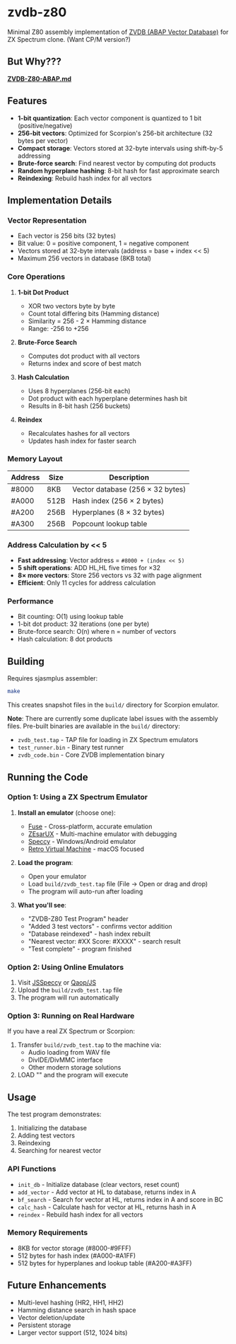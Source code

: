 # zvdb-z80

Minimal Z80 assembly implementation of [ZVDB (ABAP Vector Database)](https://github.com/oisee/zvdb) for ZX Spectrum clone.
(Want CP/M version?)

## But Why???

   **[ZVDB-Z80-ABAP.md](ZVDB-Z80-ABAP.md)**

## Features

- **1-bit quantization**: Each vector component is quantized to 1 bit (positive/negative)
- **256-bit vectors**: Optimized for Scorpion's 256-bit architecture (32 bytes per vector)
- **Compact storage**: Vectors stored at 32-byte intervals using shift-by-5 addressing
- **Brute-force search**: Find nearest vector by computing dot products
- **Random hyperplane hashing**: 8-bit hash for fast approximate search
- **Reindexing**: Rebuild hash index for all vectors

## Implementation Details

### Vector Representation
- Each vector is 256 bits (32 bytes)
- Bit value: 0 = positive component, 1 = negative component
- Vectors stored at 32-byte intervals (address = base + index << 5)
- Maximum 256 vectors in database (8KB total)

### Core Operations

1. **1-bit Dot Product**
   - XOR two vectors byte by byte
   - Count total differing bits (Hamming distance)
   - Similarity = 256 - 2 × Hamming distance
   - Range: -256 to +256

2. **Brute-Force Search**
   - Computes dot product with all vectors
   - Returns index and score of best match

3. **Hash Calculation**
   - Uses 8 hyperplanes (256-bit each)
   - Dot product with each hyperplane determines hash bit
   - Results in 8-bit hash (256 buckets)

4. **Reindex**
   - Recalculates hashes for all vectors
   - Updates hash index for faster search

### Memory Layout

| Address | Size | Description |
|---------|------|-------------|
| #8000 | 8KB | Vector database (256 × 32 bytes) |
| #A000 | 512B | Hash index (256 × 2 bytes) |
| #A200 | 256B | Hyperplanes (8 × 32 bytes) |
| #A300 | 256B | Popcount lookup table |

### Address Calculation by << 5

- **Fast addressing**: Vector address = `#8000 + (index << 5)`
- **5 shift operations**: ADD HL,HL five times for ×32
- **8× more vectors**: Store 256 vectors vs 32 with page alignment
- **Efficient**: Only 11 cycles for address calculation

### Performance

- Bit counting: O(1) using lookup table
- 1-bit dot product: 32 iterations (one per byte)
- Brute-force search: O(n) where n = number of vectors
- Hash calculation: 8 dot products

## Building

Requires sjasmplus assembler:

```bash
make
```

This creates snapshot files in the `build/` directory for Scorpion emulator.

**Note**: There are currently some duplicate label issues with the assembly files. Pre-built binaries are available in the `build/` directory:
- `zvdb_test.tap` - TAP file for loading in ZX Spectrum emulators
- `test_runner.bin` - Binary test runner
- `zvdb_code.bin` - Core ZVDB implementation binary

## Running the Code

### Option 1: Using a ZX Spectrum Emulator

1. **Install an emulator** (choose one):
   - [Fuse](http://fuse-emulator.sourceforge.net/) - Cross-platform, accurate emulation
   - [ZEsarUX](https://github.com/chernandezba/zesarux) - Multi-machine emulator with debugging
   - [Speccy](https://fms.komkon.org/Speccy/) - Windows/Android emulator
   - [Retro Virtual Machine](http://www.retrovirtualmachine.org/) - macOS focused

2. **Load the program**:
   - Open your emulator
   - Load `build/zvdb_test.tap` file (File → Open or drag and drop)
   - The program will auto-run after loading

3. **What you'll see**:
   - "ZVDB-Z80 Test Program" header
   - "Added 3 test vectors" - confirms vector addition
   - "Database reindexed" - hash index rebuilt
   - "Nearest vector: #XX Score: #XXXX" - search result
   - "Test complete" - program finished

### Option 2: Using Online Emulators

1. Visit [JSSpeccy](https://jsspeccy.zxdemo.org/) or [Qaop/JS](http://torinak.com/qaop/en)
2. Upload the `build/zvdb_test.tap` file
3. The program will run automatically

### Option 3: Running on Real Hardware

If you have a real ZX Spectrum or Scorpion:
1. Transfer `build/zvdb_test.tap` to the machine via:
   - Audio loading from WAV file
   - DivIDE/DivMMC interface
   - Other modern storage solutions
2. LOAD "" and the program will execute

## Usage

The test program demonstrates:
1. Initializing the database
2. Adding test vectors
3. Reindexing
4. Searching for nearest vector

### API Functions

- `init_db` - Initialize database (clear vectors, reset count)
- `add_vector` - Add vector at HL to database, returns index in A
- `bf_search` - Search for vector at HL, returns index in A and score in BC
- `calc_hash` - Calculate hash for vector at HL, returns hash in A
- `reindex` - Rebuild hash index for all vectors

### Memory Requirements

- 8KB for vector storage (#8000-#9FFF)
- 512 bytes for hash index (#A000-#A1FF)
- 512 bytes for hyperplanes and lookup table (#A200-#A3FF)

## Future Enhancements

- Multi-level hashing (HR2, HH1, HH2)
- Hamming distance search in hash space
- Vector deletion/update
- Persistent storage
- Larger vector support (512, 1024 bits)